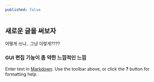 ```yaml
---
published: false
---
```

## 새로운 글을 써보자


어떻게 쓰냐.. 그냥 이렇게????


### GUI 편집 기능이 좀 약한 느낌적인 느낌

Enter text in [Markdown](http://daringfireball.net/projects/markdown/). Use the toolbar above, or click the **?** button for formatting help.
